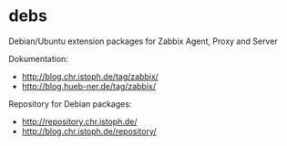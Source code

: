 # debs
Debian/Ubuntu extension packages for Zabbix Agent, Proxy and Server

Dokumentation:

  * http://blog.chr.istoph.de/tag/zabbix/
  * http://blog.hueb-ner.de/tag/zabbix/

Repository for Debian packages:

  * http://repository.chr.istoph.de/
  * http://blog.chr.istoph.de/repository/
